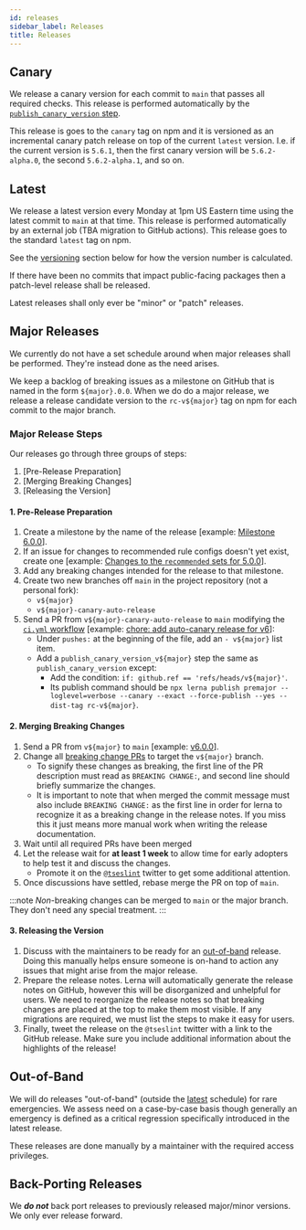 ```yaml
---
id: releases
sidebar_label: Releases
title: Releases
---
```


## Canary

We release a canary version for each commit to `main` that passes all required checks. This release is performed automatically by the [`publish_canary_version` step](https://github.com/typescript-eslint/typescript-eslint/blob/5feb2dba9da2bd5e233451b7b0f1c99414b5aef9/.github/workflows/ci.yml#L234-L263).

This release is goes to the `canary` tag on npm and it is versioned as an incremental canary patch release on top of the current `latest` version. I.e. if the current version is `5.6.1`, then the first canary version will be `5.6.2-alpha.0`, the second `5.6.2-alpha.1`, and so on.

## Latest

We release a latest version every Monday at 1pm US Eastern time using the latest commit to `main` at that time. This release is performed automatically by an external job (TBA migration to GitHub actions). This release goes to the standard `latest` tag on npm.

See the [versioning](#versioning) section below for how the version number is calculated.

If there have been no commits that impact public-facing packages then a patch-level release shall be released.

Latest releases shall only ever be "minor" or "patch" releases.

## Major Releases

We currently do not have a set schedule around when major releases shall be performed.
They're instead done as the need arises.

We keep a backlog of breaking issues as a milestone on GitHub that is named in the form `${major}.0.0`.
When we do do a major release, we release a release candidate version to the `rc-v${major}` tag on npm for each commit to the major branch.

### Major Release Steps

Our releases go through three groups of steps:

1. [Pre-Release Preparation]
1. [Merging Breaking Changes]
1. [Releasing the Version]

#### 1. Pre-Release Preparation

1. Create a milestone by the name of the release [example: [Milestone 6.0.0](https://github.com/typescript-eslint/typescript-eslint/milestone/8)].
1. If an issue for changes to recommended rule configs doesn't yet exist, create one [example: [Changes to the `recommended` sets for 5.0.0](https://github.com/typescript-eslint/typescript-eslint/issues/5900)].
1. Add any breaking changes intended for the release to that milestone.
1. Create two new branches off `main` in the project repository (not a personal fork):
   - `v${major}`
   - `v${major}-canary-auto-release`
1. Send a PR from `v${major}-canary-auto-release` to `main` modifying the [`ci.yml` workflow](https://github.com/typescript-eslint/typescript-eslint/blob/main/.github/workflows/ci.yml) [example: [chore: add auto-canary release for v6](https://github.com/typescript-eslint/typescript-eslint/pull/5883)]:
   - Under `pushes:` at the beginning of the file, add an `- v${major}` list item.
   - Add a `publish_canary_version_v${major}` step the same as `publish_canary_version` except:
     - Add the condition: `if: github.ref == 'refs/heads/v${major}'`.
     - Its publish command should be `npx lerna publish premajor --loglevel=verbose --canary --exact --force-publish --yes --dist-tag rc-v${major}`.

#### 2. Merging Breaking Changes

1. Send a PR from `v${major}` to `main` [example: [v6.0.0](https://github.com/typescript-eslint/typescript-eslint/pull/5886)].
1. Change all [breaking change PRs](https://github.com/typescript-eslint/typescript-eslint/issues?q=is%3Aissue+is%3Aopen+label%3A%22breaking+change%22) to target the `v${major}` branch.
   - To signify these changes as breaking, the first line of the PR description must read as `BREAKING CHANGE:`, and second line should briefly summarize the changes.
   - It is important to note that when merged the commit message must also include `BREAKING CHANGE:` as the first line in order for lerna to recognize it as a breaking change in the release notes. If you miss this it just means more manual work when writing the release documentation.
1. Wait until all required PRs have been merged
1. Let the release wait for **at least 1 week** to allow time for early adopters to help test it and discuss the changes.
   - Promote it on the [`@tseslint`](https://twitter.com/tseslint) twitter to get some additional attention.
1. Once discussions have settled, rebase merge the PR on top of `main`.

:::note
_Non_-breaking changes can be merged to `main` or the major branch.
They don't need any special treatment.
:::

#### 3. Releasing the Version

1. Discuss with the maintainers to be ready for an [out-of-band](#out-of-band) release. Doing this manually helps ensure someone is on-hand to action any issues that might arise from the major release.
1. Prepare the release notes. Lerna will automatically generate the release notes on GitHub, however this will be disorganized and unhelpful for users. We need to reorganize the release notes so that breaking changes are placed at the top to make them most visible. If any migrations are required, we must list the steps to make it easy for users.
1. Finally, tweet the release on the `@tseslint` twitter with a link to the GitHub release. Make sure you include additional information about the highlights of the release!

## Out-of-Band

We will do releases "out-of-band" (outside the [latest](#latest) schedule) for rare emergencies.
We assess need on a case-by-case basis though generally an emergency is defined as a critical regression specifically introduced in the latest release.

These releases are done manually by a maintainer with the required access privileges.

## Back-Porting Releases

We **_do not_** back port releases to previously released major/minor versions.
We only ever release forward.
